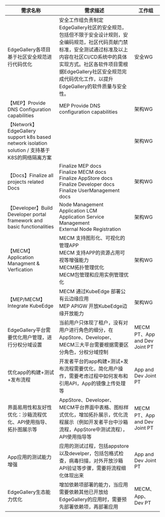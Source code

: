 | **需求名称**                 | **需求描述**         | **工作组**              |
|---------------------------------|------------------|------------------------|
|          EdgeGallery各项目基于社区安全规范进行代码优化               |     安全工作组负责制定EdgeGallery社区的安全规范，包括但不限于安全设计规则，安全编码规范，社区代码贡献门禁标准，安全测试通过标准及以上内容在社区CI/CD系统中的具体实现方式。社区各软件项目需根据EdgeGallery社区安全规范完成代码优化工作，以提升EdgeGallery的软件质量与安全性。     |         安全WG          |
| 【MEP】Provide DNS Configuration capabilities | MEP Provide DNS configuration capabilities  | 架构WG |
| 【Network】EdgeGallery support k8s based network isolation solution / 支持基于K8S的网络隔离方案 |   |  架构WG |
| 【Docs】Finalize all projects related Docs | Finalize MEP docs<br>Finalize MECM docs<br>Finalize AppStore docs<br>Finalize Developer docs<br>Finalize UserManagement docs | 架构WG |
| 【Developer】Build Developer portal framework and basic functionalities | Node Management<br>Application LCM<br>Application Service Management<br>External Node Registration | 架构WG |
| 【MECM】Application Managment & Verfication | MECM 支持图形化、可视化的管理APP<br>MECM 支持APP的资源占用可视等增强能力<br>MECM拓扑管理优化<br>MECM包管理和应用实例管理优化 | 架构WG |
| 【MEP/MECM】Integrate KubeEdge | MECM 通过KubeEdge 部署公有云边缘应用<br>MEP APIGW 开放KubeEdge边缘开放能力 | 架构WG |
| EdgeGallery平台需要优化用户管理，进行分权分域设置 | 当前用户只体现了租户，没有对用户进行角色的细分，在AppStore、Developer、MECM三大平台需要根据需要区分角色，分权分域控制 | MECM PT、App and Dev Joint PT |
| 优化app的构建+测试+发布流程 | 开发者平台的app构建+测试+发布流程需要优化，简化用户操作，需要考虑过程中如何发布和引用API，App的镜像上传处理等 | App and Dev Joint PT |
| 界面易用性和友好性优化：沙箱流程优化、API使用指导、拓扑图展示等 | AppStore、Developer、MECM平台界面中表格、图标样式优化，增加拓扑展示，优化流程展示（例如开发者平台中沙箱流程，AppStore中测试流程），API使用指导等 | MECM PT、App and Dev Joint PT |
| App应用的测试能力增强 | 应用的测试过程，包括appstore以及develper，包括包格式检查，病毒扫描，对外开放沙箱API验证等步骤，需要将流程细化体现出来 | App and Dev Joint PT |
| EdgeGallery生态能力优化 | 增加依赖项部署的能力，当应用需要依赖其他已开放给EdgeGallery的应用时，需要预先部署依赖项，再部署应用    | MECM、App、Dev PT |
